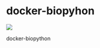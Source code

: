 # docker-biopyhon

[![](https://badge.imagelayers.io/alaindomissy/docker-biopython:latest.svg)](https://imagelayers.io/?images=alaindomissy/docker-biopython:latest 'Get your own badge on imagelayers.io')

docker-biopython
